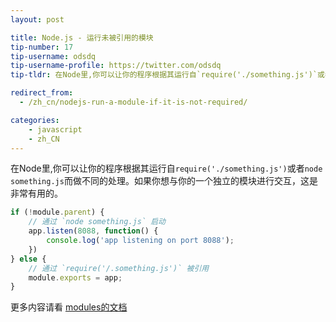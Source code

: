 ```yaml
---
layout: post

title: Node.js - 运行未被引用的模块
tip-number: 17
tip-username: odsdq
tip-username-profile: https://twitter.com/odsdq
tip-tldr: 在Node里,你可以让你的程序根据其运行自`require('./something.js')`或者`node something.js`而做不同的处理。如果你想与你的一个独立的模块进行交互，这是非常有用的。

redirect_from:
  - /zh_cn/nodejs-run-a-module-if-it-is-not-required/

categories:
    - javascript
    - zh_CN
---
```


在Node里,你可以让你的程序根据其运行自`require('./something.js')`或者`node something.js`而做不同的处理。如果你想与你的一个独立的模块进行交互，这是非常有用的。

```js
if (!module.parent) {
    // 通过 `node something.js` 启动
    app.listen(8088, function() {
        console.log('app listening on port 8088');
    })
} else {
    // 通过 `require('/.something.js')` 被引用
    module.exports = app;
}
```

更多内容请看 [modules的文档](https://nodejs.org/api/modules.html#modules_module_parent)
